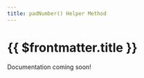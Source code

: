 ```yaml
---
title: padNumber() Helper Method
---
```



<script setup>
    import DocsPackageVersion from '../../../src/views/compos/DocsPackageVersion.vue'
</script>



# {{ $frontmatter.title }}

<!-- TODO: write docs for helper method (use tests for reference) -->
Documentation coming soon!
